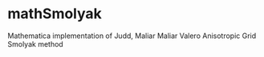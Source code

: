 mathSmolyak
===========

Mathematica implementation of Judd, Maliar Maliar Valero Anisotropic Grid Smolyak method
